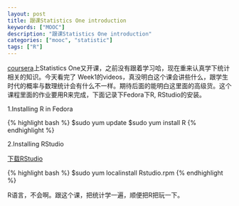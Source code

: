 ```yaml
---
layout: post
title: 跟课Statistics One introduction
keywords: ["MOOC"]
description: "跟课Statistics One introduction"
categories: ["mooc", "statistic"]
tags: ["R"]
---
```


[coursera](https://www.coursera.org/)上Statistics One又开课，之前没有跟着学习哈，现在重来认真学下统计相关的知识。今天看完了 Week1的videos，真没明白这个课会讲些什么，跟学生时代的概率与数理统计会有什么不一样。期待后面的能明白这里面的高级货。这个课程里面的作业要用R来完成，下面记录下Fedora下R, RStudio的安装。


1.Installing R in Fedora

{% highlight bash %}
$sudo yum update
$sudo yum install R
{% endhighlight %}


2.Installing RStudio

[下载RStudio](http://www.rstudio.com/ide/download/)

{% highlight bash %}
$sudo yum localinstall Rstudio.rpm
{% endhighlight %}


R语言，不会啊。跟这个课，把统计学一遍，顺便把R把玩一下。